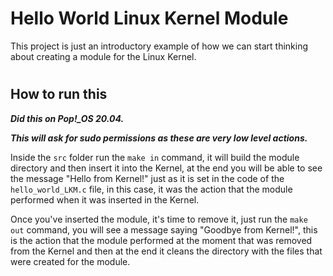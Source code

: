 # Hello World Linux Kernel Module
This project is just an introductory example of how we can start thinking about creating a module for the Linux Kernel.
#
## How to run this
***Did this on Pop!_OS 20.04.***

***This will ask for sudo permissions as these are very low level actions.***

Inside the `src` folder run the `make in` command, it will build the module directory and then insert it into the Kernel, 
at the end you will be able to see the message "Hello from Kernel!" just as it is set in the code of the `hello_world_LKM.c` file, 
in this case, it was the action that the module performed when it was inserted in the Kernel.

Once you've inserted the module, it's time to remove it, just run the `make out` command, you will see a message saying "Goodbye from Kernel!", 
this is the action that the module performed at the moment that was removed from the Kernel 
and then at the end it cleans the directory with the files that were created for the module.

